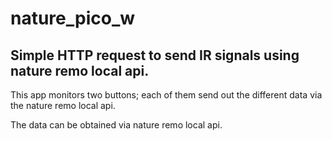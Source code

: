 # nature_pico_w

## Simple HTTP request to send IR signals using nature remo local api.

This app monitors two buttons; each of them send out the different data via the nature remo local api.

The data can be obtained via nature remo local api.


